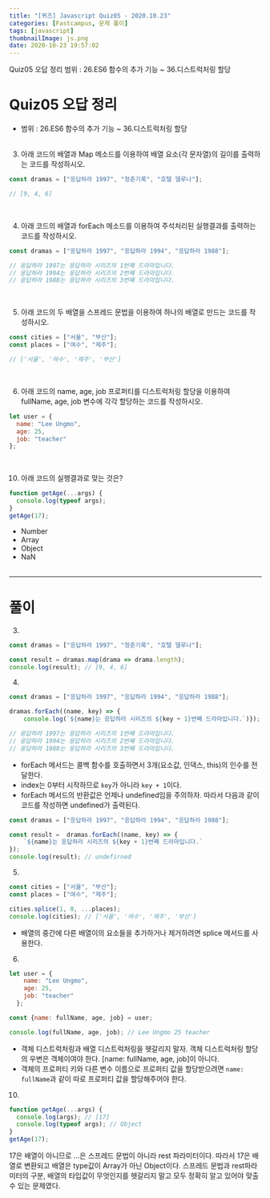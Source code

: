 ```yaml
---
title: "[퀴즈] Javascript Quiz05 - 2020.10.23"
categories: [Fastcampus, 문제 풀이]
tags: [javascript]
thumbnailImage: js.png
date: 2020-10-23 19:57:02
---
```


<!-- more -->
Quiz05 오답 정리
범위 : 26.ES6 함수의 추가 기능 ~ 36.디스트럭처링 할당
<!-- excerpt -->
<!-- toc -->

# Quiz05 오답 정리
- 범위 : 26.ES6 함수의 추가 기능 ~ 36.디스트럭처링 할당
<br><br>


3. 아래 코드의 배열과 Map 메소드를 이용하여 배열 요소(각 문자열)의 길이를 출력하는 코드를 작성하시오.

```js
const dramas = ["응답하라 1997", "청춘기록", "호텔 델루나"];

// [9, 4, 6]
```
<br>

4. 아래 코드의 배열과 forEach 메소드를 이용하여 주석처리된 실행결과를 출력하는 코드를 작성하시오.

```js
const dramas = ["응답하라 1997", "응답하라 1994", "응답하라 1988"];

// 응답하라 1997는 응답하라 시리즈의 1번째 드라마입니다.
// 응답하라 1994는 응답하라 시리즈의 2번째 드라마입니다.
// 응답하라 1988는 응답하라 시리즈의 3번째 드라마입니다.
```
<br>

5. 아래 코드의 두 배열을 스프레드 문법을 이용하여 하나의 배열로 만드는 코드를 작성하시오.

```js
const cities = ["서울", "부산"];
const places = ["여수", "제주"];

// ['서울', '여수', '제주', '부산']
```
<br>

6. 아래 코드의 name, age, job 프로퍼티를 디스트럭처링 할당을 이용하여 fullName, age, job 변수에 각각 할당하는 코드를 작성하시오.

```js
let user = {
  name: "Lee Ungmo",
  age: 25,
  job: "teacher"
};
```
<br>

10. 아래 코드의 실행결과로 맞는 것은?

```js
function getAge(...args) {
  console.log(typeof args);
}
getAge(17);
```

- Number 
- Array 
- Object 
- NaN
<br><br>

---
# 풀이

3.

```js
const dramas = ["응답하라 1997", "청춘기록", "호텔 델루나"];

const result = dramas.map(drama => drama.length);
console.log(result); // [9, 4, 6]
```

4.

```js
const dramas = ["응답하라 1997", "응답하라 1994", "응답하라 1988"];

dramas.forEach((name, key) => {
    console.log(`${name}는 응답하라 시리즈의 ${key + 1}번째 드라마입니다.`)});

// 응답하라 1997는 응답하라 시리즈의 1번째 드라마입니다.
// 응답하라 1994는 응답하라 시리즈의 2번째 드라마입니다.
// 응답하라 1988는 응답하라 시리즈의 3번째 드라마입니다.
```

- forEach 메서드는 콜백 함수를 호출하면서 3개(요소값, 인덱스, this)의 인수를 전달한다.
- index는 0부터 시작하므로 `key`가 아니라 `key + 1`이다.
- forEach 메서드의 반환값은 언제나 undefined임을 주의하자. 따라서 다음과 같이 코드를 작성하면 undefined가 출력된다.
```js
const dramas = ["응답하라 1997", "응답하라 1994", "응답하라 1988"];

const result =  dramas.forEach((name, key) => {
    `${name}는 응답하라 시리즈의 ${key + 1}번째 드라마입니다.`
});
console.log(result); // undefirned
```
5.

```js
const cities = ["서울", "부산"];
const places = ["여수", "제주"];

cities.splice(1, 0, ...places);
console.log(cities); // ['서울', '여수', '제주', '부산']
```
- 배열의 중간에 다른 배열이의 요소들을 추가하거나 제거하려면 splice 메서드를 사용한다.

6.

```js
let user = {
    name: "Lee Ungmo",
    age: 25,
    job: "teacher"
  };

const {name: fullName, age, job} = user;

console.log(fullName, age, job); // Lee Ungmo 25 teacher
```

- 객체 디스트럭처링과 배열 디스트럭처링을 헷갈리지 말자. 
객체 디스트럭처링 할당의 우변은 객체이여야 한다. [name: fullName, age, job]이 아니다.
- 객체의 프로퍼티 키와 다른 변수 이름으로 프로퍼티 값을 할당받으려면 `name: fullName`과 같이 따로 프로퍼티 값을 할당해주어야 한다.


10.

```js
function getAge(...args) {
  console.log(args); // [17]
  console.log(typeof args); // Object
}
getAge(17);
```

17은 배열이 아니므로 ...은 스프레드 문법이 아니라 rest 파라미터이다. 따라서 17은 배열로 변환되고 배열은 type값이 Array가 아닌 Object이다. 스프레드 문법과 rest파라미터의 구분, 배열의 타입값이 무엇인지를 헷갈리지 말고 모두 정확히 알고 있어야 맞출 수 있는 문제였다.

<br><Br>